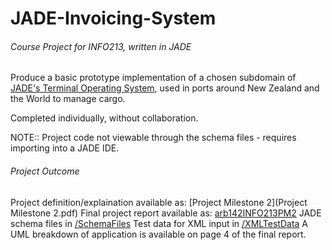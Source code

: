 # JADE-Invoicing-System
###### Course Project for INFO213, written in JADE
Produce a basic prototype implementation of a chosen subdomain of [JADE's Terminal Operating System](https://www.jadelogistics.com/products/master-terminal/),
used in ports around New Zealand and the World to manage cargo.

Completed individually, without collaboration.

NOTE:: Project code not viewable through the schema files - requires importing into a JADE IDE.

###### Project Outcome
Project definition/explaination available as: [Project Milestone 2](Project Milestone 2.pdf)
Final project report available as: [arb142INFO213PM2](arb142INFO213PM2.pdf)
JADE schema files in [/SchemaFiles](/SchemaFiles)
Test data for XML input in [/XMLTestData](/XMLTestData)
A UML breakdown of application is available on page 4 of the final report.
